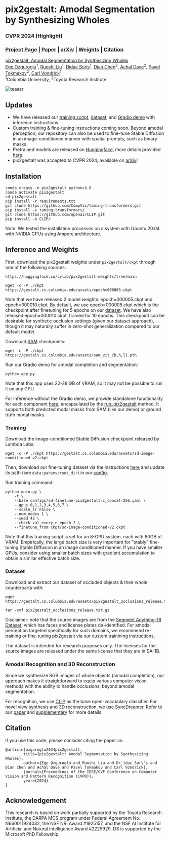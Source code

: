 # pix2gestalt: Amodal Segmentation by Synthesizing Wholes
### CVPR 2024 (Highlight)
### [Project Page](https://gestalt.cs.columbia.edu/)  | [Paper](https://arxiv.org/pdf/2401.14398.pdf) | [arXiv](https://arxiv.org/abs/2401.14398) | [Weights](https://huggingface.co/cvlab/pix2gestalt-weights) | [Citation](https://github.com/cvlab-columbia/pix2gestalt#citation)

[pix2gestalt: Amodal Segmentation by Synthesizing Wholes](https://gestalt.cs.columbia.edu/)  
 [Ege Ozguroglu](https://egeozguroglu.github.io/)<sup>1</sup>, [Ruoshi Liu](https://ruoshiliu.github.io/)<sup>1</sup>, [Dídac Surís](https://www.didacsuris.com/)<sup>1</sup>, [Dian Chen](https://scholar.google.com/citations?user=zdAyna8AAAAJ&hl=en)<sup>2</sup>, [Achal Dave](https://www.achaldave.com/)<sup>2</sup>, [Pavel Tokmakov](https://pvtokmakov.github.io/home/)<sup>2</sup>, [Carl Vondrick](https://www.cs.columbia.edu/~vondrick/)<sup>1</sup> <br>
 <sup>1</sup>Columbia University, <sup>2</sup>Toyota Research Institute

![teaser](./assets/teaser.gif "Teaser")

## Updates
- We have released our [training script](https://github.com/cvlab-columbia/pix2gestalt?tab=readme-ov-file#training), [dataset](https://github.com/cvlab-columbia/pix2gestalt?tab=readme-ov-file#dataset), and [Gradio demo](https://github.com/cvlab-columbia/pix2gestalt?tab=readme-ov-file#inference-and-weights) with inference instructions.
- Custom training & fine-tuning instructions coming soon. Beyond amodal perception, our repository can also be used to fine-tune Stable Diffusion in an image-conditioned manner with spatial prompts, such as binary masks.
- Pretrained models are released on [Huggingface](https://huggingface.co/cvlab/pix2gestalt-weights), more details provided [here](https://github.com/cvlab-columbia/pix2gestalt#inference-and-weights).  
- pix2gestalt was accepted to CVPR 2024, available on [arXiv](https://arxiv.org/abs/2401.14398)!

##  Installation
```
conda create -n pix2gestalt python=3.9
conda activate pix2gestalt
cd pix2gestalt
pip install -r requirements.txt
git clone https://github.com/CompVis/taming-transformers.git
pip install -e taming-transformers/
git clone https://github.com/openai/CLIP.git
pip install -e CLIP/
```
Note: We tested the installation processes on a system with Ubuntu 20.04 with NVIDIA GPUs using Ampere architecture. 

## Inference and Weights

First, download the pix2gestalt weights under `pix2gestalt/ckpt` through one of the following sources:

```
https://huggingface.co/cvlab/pix2gestalt-weights/tree/main

wget -c -P ./ckpt https://gestalt.cs.columbia.edu/assets/epoch=000005.ckpt
```
Note that we have released 2 model weights: epoch=000005.ckpt and epoch=000010.ckpt. By default, we use epoch=000005.ckpt which is the checkpoint after finetuning for 5 epochs on our [dataset](https://github.com/cvlab-columbia/pix2gestalt?tab=readme-ov-file#dataset). We have also released epoch=000010.ckpt, trained for 10 epochs. This checkpoint can be desirable for synthetic occlusion settings (given our dataset approach), though it may naturally suffer in zero-shot generalization compared to our default model.

Download [SAM](https://segment-anything.com/) checkpoints:
```
wget -c -P ./ckpt https://gestalt.cs.columbia.edu/assets/sam_vit_{b,h,l}.pth
```

Run our Gradio demo for amodal completion and segmentation:

```
python app.py
```

Note that this app uses 22-28 GB of VRAM, so it may not be possible to run it on any GPU.

For inference without the Gradio demo, we provide standalone functionality for each component [here](./pix2gestalt/inference.py), encapsulated by the [run_pix2gestalt](./pix2gestalt/inference.py#L138) method. It supports both predicted modal masks from SAM (like our demo) or ground truth modal masks. 

### Training
Download the image-conditioned Stable Diffusion checkpoint released by Lambda Labs: 

```
wget -c -P ./ckpt https://gestalt.cs.columbia.edu/assets/sd-image-conditioned-v2.ckpt
```

Then, download our fine-tuning dataset via the instructions [here](https://github.com/cvlab-columbia/pix2gestalt?tab=readme-ov-file#dataset) and update its path (see `data:params:root_dir`) in our [config](./pix2gestalt/configs/sd-finetune-pix2gestalt-c_concat-256.yaml).

Run training command:  
```
python main.py \
    -t \
    --base configs/sd-finetune-pix2gestalt-c_concat-256.yaml \
    --gpus 0,1,2,3,4,5,6,7 \
    --scale_lr False \
    --num_nodes 1 \
    --seed 42 \
    --check_val_every_n_epoch 2 \
    --finetune_from ckpt/sd-image-conditioned-v2.ckpt
```
Note that this training script is set for an 8-GPU system, each with 80GB of VRAM. Empirically, the large batch size is very important for "stably" fine-tuning Stable Diffusion in an image conditioned manner. If you have smaller GPUs, consider using smaller batch sizes with gradient accumulation to obtain a similar effective batch size.

### Dataset
Download and extract our dataset of occluded objects & their whole counterparts with:
```
wget https://gestalt.cs.columbia.edu/assets/pix2gestalt_occlusions_release.tar.gz

tar -xvf pix2gestalt_occlusions_release.tar.gz
```
Disclaimer: note that the source images are from the [Segment Anything-1B Dataset](https://segment-anything.com/dataset/index.html), which has faces and license plates de-identified. For amodal perception targeted specifically for such domains, we recommend re-training or fine-tuning pix2gestalt via our custom trainining instructions. 

The dataset is intended for research purposes only. The licenses for the source images are released under the same license that they are in SA-1B.

### Amodal Recognition and 3D Reconstruction
Since we synthesize RGB images of whole objects (amodal completion), our approach makes it straightforward to equip various computer vision methods with the ability to handle occlusions, beyond amodal segmentation.

For recognition, we use [CLIP](https://github.com/openai/CLIP) as the base open-vocabulary classifier. For novel view synthesis and  3D reconstruction, we use [SyncDreamer](https://github.com/liuyuan-pal/SyncDreamer). Refer to our [paper](https://gestalt.cs.columbia.edu/static/pix2gestalt.pdf) and [supplementary](https://gestalt.cs.columbia.edu/static/supplementary.pdf) for more details.


## Citation
If you use this code, please consider citing the paper as:
```
@article{ozguroglu2024pix2gestalt,
        title={pix2gestalt: Amodal Segmentation by Synthesizing Wholes},
        author={Ege Ozguroglu and Ruoshi Liu and D\'idac Sur\'s and Dian Chen and Achal Dave and Pavel Tokmakov and Carl Vondrick},
        journal={Proceedings of the IEEE/CVF Conference on Computer Vision and Pattern Recognition (CVPR)},
        year={2024}
}
```

##  Acknowledgement
This research is based on work partially supported by the Toyota Research Institute, the DARPA MCS program under Federal Agreement No. N660011924032, the NSF NRI Award \#1925157, and the NSF AI Institute for Artificial and Natural Intelligence Award \#2229929. DS is supported by the Microsoft PhD Fellowship.
